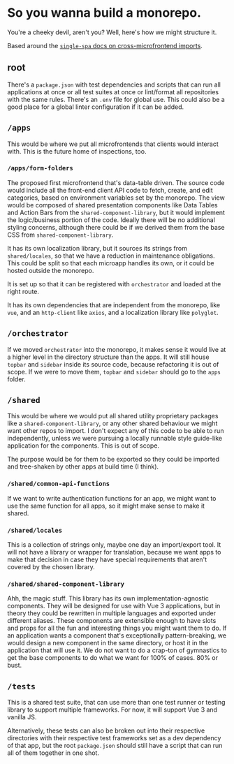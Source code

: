 # So you wanna build a monorepo.

You're a cheeky devil, aren't you? Well, here's how we might structure it.

Based around the [`single-spa` docs on cross-microfrontend imports](https://single-spa.js.org/docs/recommended-setup#cross-microfrontend-imports).

## root

There's a `package.json` with test dependencies and scripts that can run all applications at once or all test suites at once or lint/format all repositories with the same rules. There's an `.env` file for global use. This could also be a good place for a global linter configuration if it can be added.

## `/apps`

This would be where we put all microfrontends that clients would interact with. This is the future home of inspections, too.

### `/apps/form-folders`

The proposed first microfrontend that's data-table driven. The source code would include all the front-end client API code to fetch, create, and edit categories, based on environment variables set by the monorepo. The view would be composed of shared presentation components like Data Tables and Action Bars from the `shared-component-library`, but it would implement the logic/business portion of the code. Ideally there will be no additional styling concerns, although there could be if we derived them from the base CSS from `shared-component-library`.

It has its own localization library, but it sources its strings from `shared/locales`, so that we have a reduction in maintenance obligations. This could be split so that each microapp handles its own, or it could be hosted outside the monorepo.

It is set up so that it can be registered with `orchestrator` and loaded at the right route.

It has its own dependencies that are independent from the monorepo, like `vue`, and an `http-client` like `axios`, and a localization library like `polyglot`.

## `/orchestrator`

If we moved `orchestrator` into the monorepo, it makes sense it would live at a higher level in the directory structure than the apps. It will still house `topbar` and `sidebar` inside its source code, because refactoring it is out of scope. If we were to move them, `topbar` and `sidebar` should go to the `apps` folder.

## `/shared`

This would be where we would put all shared utility proprietary packages like a `shared-component-library`, or any other shared behaviour we might want other repos to import. I don't expect any of this code to be able to run independently, unless we were pursuing a locally runnable style guide-like application for the components. This is out of scope.

The purpose would be for them to be exported so they could be imported and tree-shaken by other apps at build time (I think).

### `/shared/common-api-functions`

If we want to write authentication functions for an app, we might want to use the same function for all apps, so it might make sense to make it shared.

### `/shared/locales`

This is a collection of strings only, maybe one day an import/export tool. It will not have a library or wrapper for translation, because we want apps to make that decision in case they have special requirements that aren't covered by the chosen library.

### `/shared/shared-component-library`

Ahh, the magic stuff. This library has its own implementation-agnostic components. They will be designed for use with Vue 3 applications, but in theory they could be rewritten in multiple languages and exported under different aliases. These components are extensible enough to have slots and props for all the fun and interesting things you might want them to do. If an application wants a component that's exceptionally pattern-breaking, we would design a new component in the same directory, or host it in the application that will use it. We do not want to do a crap-ton of gymnastics to get the base components to do what we want for 100% of cases. 80% or bust.

## `/tests`

This is a shared test suite, that can use more than one test runner or testing library to support multiple frameworks. For now, it will support Vue 3 and vanilla JS. 

Alternatively, these tests can also be broken out into their respective directories with their respective test frameworks set as a dev dependency of that app, but the root `package.json` should still have a script that can run all of them together in one shot.
